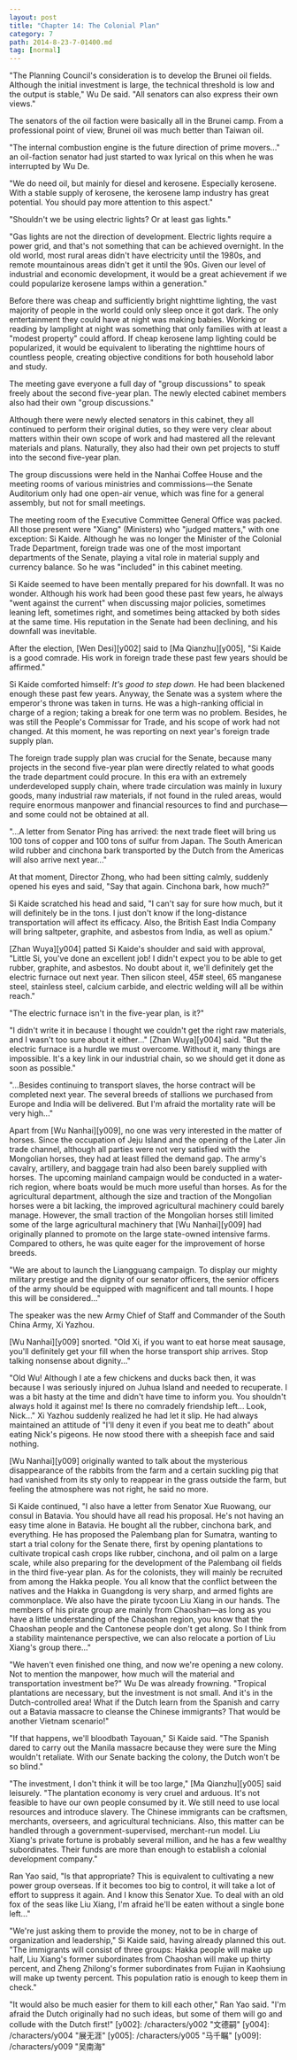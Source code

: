 ```yaml
---
layout: post
title: "Chapter 14: The Colonial Plan"
category: 7
path: 2014-8-23-7-01400.md
tag: [normal]
---
```


"The Planning Council's consideration is to develop the Brunei oil fields. Although the initial investment is large, the technical threshold is low and the output is stable," Wu De said. "All senators can also express their own views."

The senators of the oil faction were basically all in the Brunei camp. From a professional point of view, Brunei oil was much better than Taiwan oil.

"The internal combustion engine is the future direction of prime movers..." an oil-faction senator had just started to wax lyrical on this when he was interrupted by Wu De.

"We do need oil, but mainly for diesel and kerosene. Especially kerosene. With a stable supply of kerosene, the kerosene lamp industry has great potential. You should pay more attention to this aspect."

"Shouldn't we be using electric lights? Or at least gas lights."

"Gas lights are not the direction of development. Electric lights require a power grid, and that's not something that can be achieved overnight. In the old world, most rural areas didn't have electricity until the 1980s, and remote mountainous areas didn't get it until the 90s. Given our level of industrial and economic development, it would be a great achievement if we could popularize kerosene lamps within a generation."

Before there was cheap and sufficiently bright nighttime lighting, the vast majority of people in the world could only sleep once it got dark. The only entertainment they could have at night was making babies. Working or reading by lamplight at night was something that only families with at least a "modest property" could afford. If cheap kerosene lamp lighting could be popularized, it would be equivalent to liberating the nighttime hours of countless people, creating objective conditions for both household labor and study.

The meeting gave everyone a full day of "group discussions" to speak freely about the second five-year plan. The newly elected cabinet members also had their own "group discussions."

Although there were newly elected senators in this cabinet, they all continued to perform their original duties, so they were very clear about matters within their own scope of work and had mastered all the relevant materials and plans. Naturally, they also had their own pet projects to stuff into the second five-year plan.

The group discussions were held in the Nanhai Coffee House and the meeting rooms of various ministries and commissions—the Senate Auditorium only had one open-air venue, which was fine for a general assembly, but not for small meetings.

The meeting room of the Executive Committee General Office was packed. All those present were "Xiang" (Ministers) who "judged matters," with one exception: Si Kaide. Although he was no longer the Minister of the Colonial Trade Department, foreign trade was one of the most important departments of the Senate, playing a vital role in material supply and currency balance. So he was "included" in this cabinet meeting.

Si Kaide seemed to have been mentally prepared for his downfall. It was no wonder. Although his work had been good these past few years, he always "went against the current" when discussing major policies, sometimes leaning left, sometimes right, and sometimes being attacked by both sides at the same time. His reputation in the Senate had been declining, and his downfall was inevitable.

After the election, [Wen Desi][y002] said to [Ma Qianzhu][y005], "Si Kaide is a good comrade. His work in foreign trade these past few years should be affirmed."

Si Kaide comforted himself: *It's good to step down*. He had been blackened enough these past few years. Anyway, the Senate was a system where the emperor's throne was taken in turns. He was a high-ranking official in charge of a region; taking a break for one term was no problem. Besides, he was still the People's Commissar for Trade, and his scope of work had not changed. At this moment, he was reporting on next year's foreign trade supply plan.

The foreign trade supply plan was crucial for the Senate, because many projects in the second five-year plan were directly related to what goods the trade department could procure. In this era with an extremely underdeveloped supply chain, where trade circulation was mainly in luxury goods, many industrial raw materials, if not found in the ruled areas, would require enormous manpower and financial resources to find and purchase—and some could not be obtained at all.

"...A letter from Senator Ping has arrived: the next trade fleet will bring us 100 tons of copper and 100 tons of sulfur from Japan. The South American wild rubber and cinchona bark transported by the Dutch from the Americas will also arrive next year..."

At that moment, Director Zhong, who had been sitting calmly, suddenly opened his eyes and said, "Say that again. Cinchona bark, how much?"

Si Kaide scratched his head and said, "I can't say for sure how much, but it will definitely be in the tons. I just don't know if the long-distance transportation will affect its efficacy. Also, the British East India Company will bring saltpeter, graphite, and asbestos from India, as well as opium."

[Zhan Wuya][y004] patted Si Kaide's shoulder and said with approval, "Little Si, you've done an excellent job! I didn't expect you to be able to get rubber, graphite, and asbestos. No doubt about it, we'll definitely get the electric furnace out next year. Then silicon steel, 45# steel, 65 manganese steel, stainless steel, calcium carbide, and electric welding will all be within reach."

"The electric furnace isn't in the five-year plan, is it?"

"I didn't write it in because I thought we couldn't get the right raw materials, and I wasn't too sure about it either..." [Zhan Wuya][y004] said. "But the electric furnace is a hurdle we must overcome. Without it, many things are impossible. It's a key link in our industrial chain, so we should get it done as soon as possible."

"...Besides continuing to transport slaves, the horse contract will be completed next year. The several breeds of stallions we purchased from Europe and India will be delivered. But I'm afraid the mortality rate will be very high..."

Apart from [Wu Nanhai][y009], no one was very interested in the matter of horses. Since the occupation of Jeju Island and the opening of the Later Jin trade channel, although all parties were not very satisfied with the Mongolian horses, they had at least filled the demand gap. The army's cavalry, artillery, and baggage train had also been barely supplied with horses. The upcoming mainland campaign would be conducted in a water-rich region, where boats would be much more useful than horses. As for the agricultural department, although the size and traction of the Mongolian horses were a bit lacking, the improved agricultural machinery could barely manage. However, the small traction of the Mongolian horses still limited some of the large agricultural machinery that [Wu Nanhai][y009] had originally planned to promote on the large state-owned intensive farms. Compared to others, he was quite eager for the improvement of horse breeds.

"We are about to launch the Liangguang campaign. To display our mighty military prestige and the dignity of our senator officers, the senior officers of the army should be equipped with magnificent and tall mounts. I hope this will be considered..."

The speaker was the new Army Chief of Staff and Commander of the South China Army, Xi Yazhou.

[Wu Nanhai][y009] snorted. "Old Xi, if you want to eat horse meat sausage, you'll definitely get your fill when the horse transport ship arrives. Stop talking nonsense about dignity..."

"Old Wu! Although I ate a few chickens and ducks back then, it was because I was seriously injured on Juhua Island and needed to recuperate. I was a bit hasty at the time and didn't have time to inform you. You shouldn't always hold it against me! Is there no comradely friendship left... Look, Nick..." Xi Yazhou suddenly realized he had let it slip. He had always maintained an attitude of "I'll deny it even if you beat me to death" about eating Nick's pigeons. He now stood there with a sheepish face and said nothing.

[Wu Nanhai][y009] originally wanted to talk about the mysterious disappearance of the rabbits from the farm and a certain suckling pig that had vanished from its sty only to reappear in the grass outside the farm, but feeling the atmosphere was not right, he said no more.

Si Kaide continued, "I also have a letter from Senator Xue Ruowang, our consul in Batavia. You should have all read his proposal. He's not having an easy time alone in Batavia. He bought all the rubber, cinchona bark, and everything. He has proposed the Palembang plan for Sumatra, wanting to start a trial colony for the Senate there, first by opening plantations to cultivate tropical cash crops like rubber, cinchona, and oil palm on a large scale, while also preparing for the development of the Palembang oil fields in the third five-year plan. As for the colonists, they will mainly be recruited from among the Hakka people. You all know that the conflict between the natives and the Hakka in Guangdong is very sharp, and armed fights are commonplace. We also have the pirate tycoon Liu Xiang in our hands. The members of his pirate group are mainly from Chaoshan—as long as you have a little understanding of the Chaoshan region, you know that the Chaoshan people and the Cantonese people don't get along. So I think from a stability maintenance perspective, we can also relocate a portion of Liu Xiang's group there..."

"We haven't even finished one thing, and now we're opening a new colony. Not to mention the manpower, how much will the material and transportation investment be?" Wu De was already frowning. "Tropical plantations are necessary, but the investment is not small. And it's in the Dutch-controlled area! What if the Dutch learn from the Spanish and carry out a Batavia massacre to cleanse the Chinese immigrants? That would be another Vietnam scenario!"

"If that happens, we'll bloodbath Tayouan," Si Kaide said. "The Spanish dared to carry out the Manila massacre because they were sure the Ming wouldn't retaliate. With our Senate backing the colony, the Dutch won't be so blind."

"The investment, I don't think it will be too large," [Ma Qianzhu][y005] said leisurely. "The plantation economy is very cruel and arduous. It's not feasible to have our own people consumed by it. We still need to use local resources and introduce slavery. The Chinese immigrants can be craftsmen, merchants, overseers, and agricultural technicians. Also, this matter can be handled through a government-supervised, merchant-run model. Liu Xiang's private fortune is probably several million, and he has a few wealthy subordinates. Their funds are more than enough to establish a colonial development company."

Ran Yao said, "Is that appropriate? This is equivalent to cultivating a new power group overseas. If it becomes too big to control, it will take a lot of effort to suppress it again. And I know this Senator Xue. To deal with an old fox of the seas like Liu Xiang, I'm afraid he'll be eaten without a single bone left..."

"We're just asking them to provide the money, not to be in charge of organization and leadership," Si Kaide said, having already planned this out. "The immigrants will consist of three groups: Hakka people will make up half, Liu Xiang's former subordinates from Chaoshan will make up thirty percent, and Zheng Zhilong's former subordinates from Fujian in Kaohsiung will make up twenty percent. This population ratio is enough to keep them in check."

"It would also be much easier for them to kill each other," Ran Yao said. "I'm afraid the Dutch originally had no such ideas, but some of them will go and collude with the Dutch first!"
[y002]: /characters/y002 "文德嗣"
[y004]: /characters/y004 "展无涯"
[y005]: /characters/y005 "马千瞩"
[y009]: /characters/y009 "吴南海"